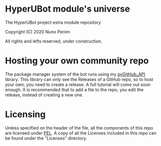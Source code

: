# HyperUBot module's universe
The HyperUBot project extra module repository

Copyright (C) 2020 Nuno Penim

All rights and lefts reserved, under construction.

# Hosting your own community repo
The package manager system of the bot runs using my [pyGitHub_API](https://github.com/nunopenim/pyGitHub_API) library. This library can only see the Releases of a GitHub repo, so to host your own, you need to create a release. A full tutorial will come out soon enough. It is recommended that to add a file to the repo, you edit the release, instead of creating a new one.

# Licensing

Unless specified on the header of the file, all the components of this repo are licensed under [PEL](https://github.com/nunopenim/module-universe/blob/master/LICENSE.md). A copy of all the Licenses included in this repo can be found under the "Licenses" directory.

